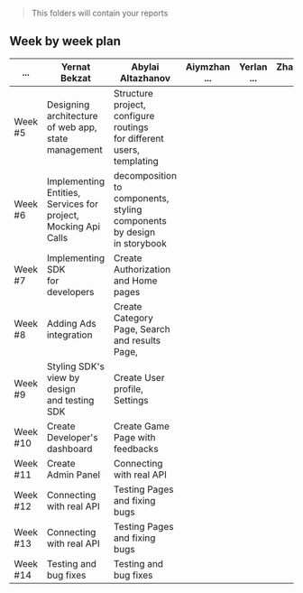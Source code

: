 > This folders will contain your reports

## Week by week plan

| ...      | Yernat Bekzat                                                            | Abylai Altazhanov                                                                     | Aiymzhan ... | Yerlan ... | Zhanbolat ... |
| -------- | ------------------------------------------------------------------------ | ------------------------------------------------------------------------------------- | ------------ | ---------- | ------------- |
| Week #5  | Designing architecture<br /> of web app,<br />state management           | Structure project,<br />configure routings<br />for different <br />users, templating |              |            |               |
| Week #6  | Implementing Entities,<br />Services for project,<br />Mocking Api Calls | decomposition to components,<br />styling components by design <br />in storybook     |              |            |               |
| Week #7  | Implementing SDK<br />for developers                                     | Create Authorization<br />and Home pages                                              |              |            |               |
| Week #8  | Adding Ads integration                                                   | Create Category Page, Search<br /> and results Page,                                  |              |            |               |
| Week #9  | Styling SDK's view by design<br />and testing SDK                        | Create User profile, Settings                                                         |              |            |               |
| Week #10 | Create Developer's dashboard                                             | Create Game Page with feedbacks                                                       |              |            |               |
| Week #11 | Create Admin Panel                                                       | Connecting with real API                                                              |              |            |               |
| Week #12 | Connecting with real API                                                 | Testing Pages and fixing bugs                                                         |              |            |               |
| Week #13 | Connecting with real API                                                 | Testing Pages and fixing bugs                                                         |              |            |               |
| Week #14 | Testing and bug fixes                                                    | Testing and bug fixes                                                                 |              |            |               |
